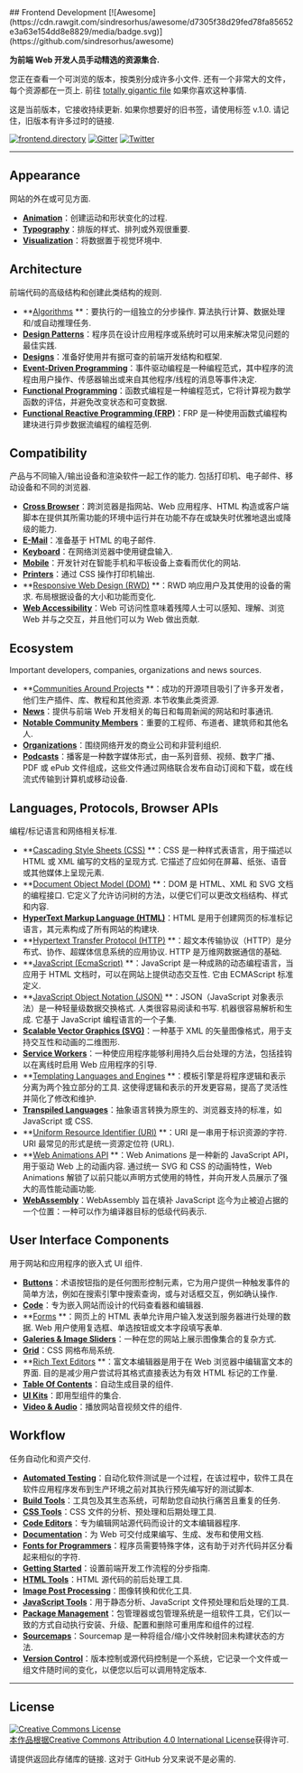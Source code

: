 <div class="github-widget" data-repo="dypsilon/frontend-dev-bookmarks"></div>
## Frontend Development [![Awesome](https://cdn.rawgit.com/sindresorhus/awesome/d7305f38d29fed78fa85652e3a63e154dd8e8829/media/badge.svg)](https://github.com/sindresorhus/awesome)

**为前端 Web 开发人员手动精选的资源集合.**

您正在查看一个可浏览的版本，按类别分成许多小文件. 还有一个非常大的文件，每个资源都在一页上. 前往 [totally gigantic file](https://github.com/dypsilon/frontend-dev-bookmarks/blob/master/TOTALLY-GIGANTIC-FILE.md) 如果你喜欢这种事情.

这是当前版本，它接收持续更新. 如果你想要好的旧书签，请使用标签 v.1.0. 请记住，旧版本有许多过时的链接.

[![frontend.directory](https://img.shields.io/badge/frontend-directory-blue.svg?style=flat-square)](http://frontend.directory/)
[![Gitter](https://img.shields.io/gitter/room/dypsilon/frontend-dev-bookmarks.svg?style=flat-square&maxAge=2592000)](https://gitter.im/dypsilon/frontend-dev-bookmarks)
[![Twitter](https://img.shields.io/badge/follow-twitter-55acee.svg?style=flat-square)](https://twitter.com/FrontendDir)


---------------------------------------------------------

## Appearance

网站的外在或可见方面.

+ **[Animation](https://github.com/dypsilon/frontend-dev-bookmarks/blob/master/appearance/animation.md)**：创建运动和形状变化的过程.
+ **[Typography](https://github.com/dypsilon/frontend-dev-bookmarks/blob/master/appearance/typography.md)**：排版的样式、排列或外观很重要.
+ **[Visualization](https://github.com/dypsilon/frontend-dev-bookmarks/blob/master/appearance/visualization.md)**：将数据置于视觉环境中.

## Architecture

前端代码的高级结构和创建此类结构的规则.

+ **[Algorithms](https://github.com/dypsilon/frontend-dev-bookmarks/blob/master/architecture/algorithms.md) **：要执行的一组独立的分步操作. 算法执行计算、数据处理和/或自动推理任务.
+ **[Design Patterns](https://github.com/dypsilon/frontend-dev-bookmarks/blob/master/architecture/design-patterns.md)**：程序员在设计应用程序或系统时可以用来解决常见问题的最佳实践.
+ **[Designs](https://github.com/dypsilon/frontend-dev-bookmarks/blob/master/architecture/designs.md)**：准备好使用并有据可查的前端开发结构和框架.
+ **[Event-Driven Programming](https://github.com/dypsilon/frontend-dev-bookmarks/blob/master/architecture/event-driven-programming.md)**：事件驱动编程是一种编程范式，其中程序的流程由用户操作、传感器输出或来自其他程序/线程的消息等事件决定.
+ **[Functional Programming](https://github.com/dypsilon/frontend-dev-bookmarks/blob/master/architecture/functional-programming.md)**：函数式编程是一种编程范式，它将计算视为数学函数的评估，并避免改变状态和可变数据.
+ **[Functional Reactive Programming (FRP)](https://github.com/dypsilon/frontend-dev-bookmarks/blob/master/architecture/functional-reactive-programming-frp.md)**：FRP 是一种使用函数式编程构建块进行异步数据流编程的编程范例.

## Compatibility

产品与不同输入/输出设备和渲染软件一起工作的能力. 包括打印机、电子邮件、移动设备和不同的浏览器.

+ **[Cross Browser](https://github.com/dypsilon/frontend-dev-bookmarks/blob/master/compatibility/cross-browser.md)**：跨浏览器是指网站、Web 应用程序、HTML 构造或客户端脚本在提供其所需功能的环境中运行并在功能不存在或缺失时优雅地退出或降级的能力.
+ **[E-Mail](https://github.com/dypsilon/frontend-dev-bookmarks/blob/master/compatibility/e-mail.md)**：准备基于 HTML 的电子邮件.
+ **[Keyboard](https://github.com/dypsilon/frontend-dev-bookmarks/blob/master/compatibility/keyboard.md)**：在网络浏览器中使用键盘输入.
+ **[Mobile](https://github.com/dypsilon/frontend-dev-bookmarks/blob/master/compatibility/mobile.md)**：开发针对在智能手机和平板设备上查看而优化的网站.
+ **[Printers](https://github.com/dypsilon/frontend-dev-bookmarks/blob/master/compatibility/printers.md)**：通过 CSS 操作打印机输出.
+ **[Responsive Web Design (RWD)](https://github.com/dypsilon/frontend-dev-bookmarks/blob/master/compatibility/responsive-web-design-rwd.md) **：RWD 响应用户及其使用的设备的需求. 布局根据设备的大小和功能而变化.
+ **[Web Accessibility](https://github.com/dypsilon/frontend-dev-bookmarks/blob/master/compatibility/web-accessibility.md)**：Web 可访问性意味着残障人士可以感知、理解、浏览 Web 并与之交互，并且他们可以为 Web 做出贡献.

## Ecosystem

Important developers, companies, organizations and news sources.

+ **[Communities Around Projects](https://github.com/dypsilon/frontend-dev-bookmarks/blob/master/ecosystem/communities-around-projects.md) **：成功的开源项目吸引了许多开发者，他们生产插件、库、教程和其他资源. 本节收集此类资源.
+ **[News](https://github.com/dypsilon/frontend-dev-bookmarks/blob/master/ecosystem/news.md)**：提供与前端 Web 开发相关的每日和每周新闻的网站和时事通讯.
+ **[Notable Community Members](https://github.com/dypsilon/frontend-dev-bookmarks/blob/master/ecosystem/notable-community-members.md)**：重要的工程师、布道者、建筑师和其他名人.
+ **[Organizations](https://github.com/dypsilon/frontend-dev-bookmarks/blob/master/ecosystem/organizations.md)**：围绕网络开发的商业公司和非营利组织.
+ **[Podcasts](https://github.com/dypsilon/frontend-dev-bookmarks/blob/master/ecosystem/podcasts.md)**：播客是一种数字媒体形式，由一系列音频、视频、数字广播、PDF 或 ePub 文件组成，这些文件通过网络联合发布自动订阅和下载，或在线流式传输到计算机或移动设备.

## Languages, Protocols, Browser APIs

编程/标记语言和网络相关标准.

+ **[Cascading Style Sheets (CSS)](https://github.com/dypsilon/frontend-dev-bookmarks/blob/master/languages-protocols-browser-apis/cascading-style-sheets-css.md) **：CSS 是一种样式表语言，用于描述以 HTML 或 XML 编写的文档的呈现方式. 它描述了应如何在屏幕、纸张、语音或其他媒体上呈现元素.
+ **[Document Object Model (DOM)](https://github.com/dypsilon/frontend-dev-bookmarks/blob/master/languages-protocols-browser-apis/document-object-model-dom.md) **：DOM 是 HTML、XML 和 SVG 文档的编程接口. 它定义了允许访问树的方法，以便它们可以更改文档结构、样式和内容.
+ **[HyperText Markup Language (HTML)](https://github.com/dypsilon/frontend-dev-bookmarks/blob/master/languages-protocols-browser-apis/hypertext-markup-language-html.md)**：HTML 是用于创建网页的标准标记语言，其元素构成了所有网站的构建块.
+ **[Hypertext Transfer Protocol (HTTP)](https://github.com/dypsilon/frontend-dev-bookmarks/blob/master/languages-protocols-browser-apis/hypertext-transfer-protocol-http.md) **：超文本传输​​协议（HTTP）是分布式、协作、超媒体信息系统的应用协议.  HTTP 是万维网数据通信的基础.
+ **[JavaScript (EcmaScript)](https://github.com/dypsilon/frontend-dev-bookmarks/blob/master/languages-protocols-browser-apis/javascript-ecmascript.md) **：JavaScript 是一种成熟的动态编程语言，当应用于 HTML 文档时，可以在网站上提供动态交互性. 它由 ECMAScript 标准定义.
+ **[JavaScript Object Notation (JSON)](https://github.com/dypsilon/frontend-dev-bookmarks/blob/master/languages-protocols-browser-apis/javascript-object-notation-json.md) **：JSON（JavaScript 对象表示法）是一种轻量级数据交换格式. 人类很容易阅读和书写. 机器很容易解析和生成. 它基于 JavaScript 编程语言的一个子集.
+ **[Scalable Vector Graphics (SVG)](https://raw.githubusercontent.com/dypsilon/frontend-dev-bookmarks/master/languages-protocols-browser-apis/scalable-vector-graphics-svg?sanitize=true.md)**：一种基于 XML 的矢量图像格式，用于支持交互性和动画的二维图形.
+ **[Service Workers](https://github.com/dypsilon/frontend-dev-bookmarks/blob/master/languages-protocols-browser-apis/service-workers.md)**：一种使应用程序能够利用持久后台处理的方法，包括挂钩以在离线时启用 Web 应用程序的引导.
+ **[Templating Languages and Engines](https://github.com/dypsilon/frontend-dev-bookmarks/blob/master/languages-protocols-browser-apis/templating-languages-and-engines.md) **：模板引擎是将程序逻辑和表示分离为两个独立部分的工具. 这使得逻辑和表示的开发更容易，提高了灵活性并简化了修改和维护.
+ **[Transpiled Languages](https://github.com/dypsilon/frontend-dev-bookmarks/blob/master/languages-protocols-browser-apis/transpiled-languages.md)**：抽象语言转换为原生的、浏览器支持的标准，如 JavaScript 或 CSS.
+ **[Uniform Resource Identifier (URI)](https://github.com/dypsilon/frontend-dev-bookmarks/blob/master/languages-protocols-browser-apis/uniform-resource-identifier-uri.md) **：URI 是一串用于标识资源的字符.  URI 最常见的形式是统一资源定位符 (URL).
+ **[Web Animations API](https://github.com/dypsilon/frontend-dev-bookmarks/blob/master/animation/web-animations-api.md) **：Web Animations 是一种新的 JavaScript API，用于驱动 Web 上的动画内容. 通过统一 SVG 和 CSS 的动画特性，Web Animations 解锁了以前只能以声明方式使用的特性，并向开发人员展示了强大的高性能动画功能.
+ **[WebAssembly](https://github.com/dypsilon/frontend-dev-bookmarks/blob/master/languages-protocols-browser-apis/webassembly.md)**：WebAssembly 旨在填补 JavaScript 迄今为止被迫占据的一个位置：一种可以作为编译器目标的低级代码表示.

## User Interface Components

用于网站和应用程序的嵌入式 UI 组件.

+ **[Buttons](https://github.com/dypsilon/frontend-dev-bookmarks/blob/master/user-interface-components/buttons.md)**：术语按钮指的是任何图形控制元素，它为用户提供一种触发事件的简单方法，例如在搜索引擎中搜索查询，或与对话框交互，例如确认操作.
+ **[Code](https://github.com/dypsilon/frontend-dev-bookmarks/blob/master/user-interface-components/code.md)**：专为嵌入网站而设计的代码查看器和编辑器.
+ **[Forms](https://github.com/dypsilon/frontend-dev-bookmarks/blob/master/user-interface-components/forms.md) **：网页上的 HTML 表单允许用户输入发送到服务器进行处理的数据.  Web 用户使用复选框、单选按钮或文本字段填写表单.
+ **[Galeries & Image Sliders](https://github.com/dypsilon/frontend-dev-bookmarks/blob/master/user-interface-components/galeries-and-image-sliders.md)**：一种在您的网站上展示图像集合的复杂方式.
+ **[Grid](https://github.com/dypsilon/frontend-dev-bookmarks/blob/master/user-interface-components/grid.md)**：CSS 网格布局系统.
+ **[Rich Text Editors](https://github.com/dypsilon/frontend-dev-bookmarks/blob/master/user-interface-components/rich-text-editors.md) **：富文本编辑器是用于在 Web 浏览器中编辑富文本的界面. 目的是减少用户尝试将其格式直接表达为有效 HTML 标记的工作量.
+ **[Table Of Contents](https://github.com/dypsilon/frontend-dev-bookmarks/blob/master/user-interface-components/table-of-contents.md)**：自动生成目录的组件.
+ **[UI Kits](https://github.com/dypsilon/frontend-dev-bookmarks/blob/master/user-interface-components/ui-kits.md)**：即用型组件的集合.
+ **[Video & Audio](https://github.com/dypsilon/frontend-dev-bookmarks/blob/master/user-interface-components/video-and-audio.md)**：播放网站音视频文件的组件.

## Workflow

任务自动化和资产交付.

+ **[Automated Testing](https://github.com/dypsilon/frontend-dev-bookmarks/blob/master/workflow/automated-testing.md)**：自动化软件测试是一个过程，在该过程中，软件工具在软件应用程序发布到生产环境之前对其执行预先编写好的测试脚本.
+ **[Build Tools](https://github.com/dypsilon/frontend-dev-bookmarks/blob/master/workflow/build-tools.md)**：工具包及其生态系统，可帮助您自动执行痛苦且重复的任务.
+ **[CSS Tools](https://github.com/dypsilon/frontend-dev-bookmarks/blob/master/workflow/css-tools.md)**：CSS 文件的分析、预处理和后期处理工具.
+ **[Code Editors](https://github.com/dypsilon/frontend-dev-bookmarks/blob/master/workflow/code-editors.md)**：专为编辑网站源代码而设计的文本编辑器程序.
+ **[Documentation](https://github.com/dypsilon/frontend-dev-bookmarks/blob/master/workflow/documentation.md)**：为 Web 可交付成果编写、生成、发布和使用文档.
+ **[Fonts for Programmers](https://github.com/dypsilon/frontend-dev-bookmarks/blob/master/workflow/fonts-for-programmers.md)**：程序员需要特殊字体，这有助于对齐代码并区分看起来相似的字符.
+ **[Getting Started](https://github.com/dypsilon/frontend-dev-bookmarks/blob/master/workflow/getting-started.md)**：设置前端开发工作流程的分步指南.
+ **[HTML Tools](https://github.com/dypsilon/frontend-dev-bookmarks/blob/master/workflow/html-tools.md)**：HTML 源代码的前后处理工具.
+ **[Image Post Processing](https://github.com/dypsilon/frontend-dev-bookmarks/blob/master/workflow/image-post-processing.md)**：图像转换和优化工具.
+ **[JavaScript Tools](https://github.com/dypsilon/frontend-dev-bookmarks/blob/master/workflow/javascript-tools.md)**：用于静态分析、JavaScript 文件预处理和后处理的工具.
+ **[Package Management](https://github.com/dypsilon/frontend-dev-bookmarks/blob/master/workflow/package-management.md)**：包管理器或包管理系统是一组软件工具，它们以一致的方式自动执行安装、升级、配置和删除可重用库和组件的过程.
+ **[Sourcemaps](https://github.com/dypsilon/frontend-dev-bookmarks/blob/master/workflow/sourcemaps.md)**：Sourcemap 是一种将组合/缩小文件映射回未构建状态的方法.
+ **[Version Control](https://github.com/dypsilon/frontend-dev-bookmarks/blob/master/workflow/version-control.md)**：版本控制或源代码控制是一个系统，它记录一个文件或一组文件随时间的变化，以便您以后可以调用特定版本.


------------------

## License

<a rel="license" href="http://creativecommons.org/licenses/by/4.0/"><img alt="Creative Commons License" style="border-width:0" src="https://i.creativecommons.org/l/by/4.0/88x31.png" /><br />本作品根据<a rel="license" href="http://creativecommons.org/licenses/by/4.0/">Creative Commons Attribution 4.0 International License</a>获得许可.

请提供返回此存储库的链接. 这对于 GitHub 分叉来说不是必需的.
